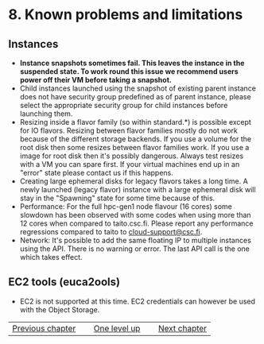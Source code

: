 # 8. Known problems and limitations

## Instances

-   **Instance snapshots  sometimes fail. This leaves  the instance in
    the suspended state.  To work  round this issue we recommend users
    power off their VM before taking a snapshot.**
-   Child  instances launched  using the  snapshot of  existing parent
    instance  does not  have security  group predefined  as of  parent
    instance,   please  select   the appropriate security  group   for
    child instances before launching them.
-    Resizing  inside  a  flavor family  (so  within  standard.\*)  is
    possible   except  for   IO  flavors.   Resizing  between   flavor
    families mostly  do  not work  because  of  the different  storage
    backends. If you use a volume  for the root disk then some resizes
    between flavor  families work. If  you use  a image for  root disk
    then it's possibly  dangerous.  Always test resizes with  a VM you
    can spare  first. If your virtual  machines end  up in  an "error"
    state please contact us if this happens.
-   Creating  large ephemeral  disks for  legacy flavors takes  a long
    time.   A newly  launched (legacy  flavor) instance  with a  large
    ephemeral disk  will stay  in the "Spawning"  state for  some time
    because of this.
-   Performance:  For the full  hpc-gen1 node flavour (16  cores) some
    slowdown has been observed with some codes when using more than 12
    cores when compared to taito.csc.fi. Please report any performance
    regressions compared to taito to cloud-support@csc.fi.
-   Network:  It's possible to  add the  same floating IP  to multiple
    instances using  the API. There is  no warning or error.  The last
    API call is the one which takes effect.

## EC2 tools (euca2ools)

-   EC2 is not supported at  this time. EC2 credentials can however be
    used with the Object Storage.

|                    | | | | |
|--------------------|-----|----------------|-----|----------------|
| [Previous chapter] |     | [One level up] |     | [Next chapter] |

  [Previous chapter]: https://research.csc.fi/pouta-faq
  [One level up]: https://research.csc.fi/pouta-user-guide
  [Next chapter]: https://research.csc.fi/pouta-videos
